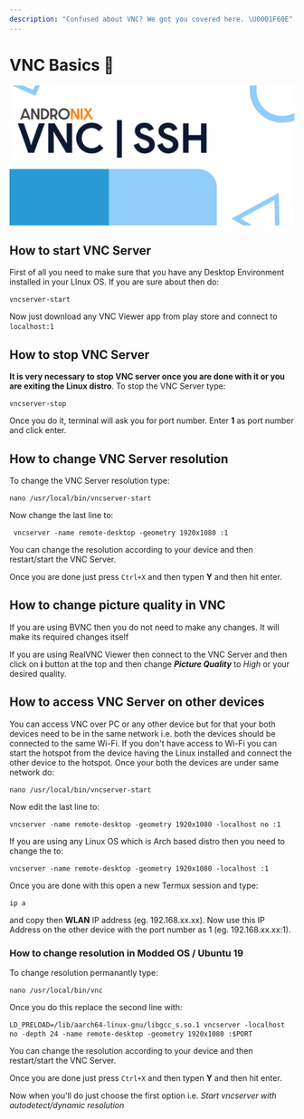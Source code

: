 ```yaml
---
description: "Confused about VNC? We got you covered here. \U0001F60E"
---
```


# VNC Basics 📱

![](../.gitbook/assets/vnc_banner.png)

## How to start VNC Server

First of all you need to make sure that you have any Desktop Environment installed in your LInux OS. If you are sure about then do:

```text
vncserver-start
```

Now just download any VNC Viewer app from play store and connect to `localhost:1`

## How to stop VNC Server

**It is very necessary to stop VNC server once you are done with it or you are exiting the Linux distro**. To stop the VNC Server type:

```text
vncserver-stop
```

Once you do it, terminal will ask you for port number. Enter **1** as port number and click enter.

## How to change VNC Server resolution

To change the VNC Server resolution type:

```text
nano /usr/local/bin/vncserver-start
```

Now change the last line to:

```text
 vncserver -name remote-desktop -geometry 1920x1080 :1
```

You can change the resolution according to your device and then restart/start the VNC Server.

Once you are done just press `Ctrl+X` and then typen **Y**  and then hit enter.

## How to change picture quality in VNC

If you are using BVNC then you do not need to make any changes. It will make its required changes itself

If you are using RealVNC Viewer then connect to the VNC Server and then click on **i**  button at the top and then change _**Picture Quality**_  to _High_ or your desired quality.

## How to access VNC Server on other devices

You can access VNC over PC or any other device but for that your both devices need to be in the same network i.e. both the devices should be connected to the same Wi-Fi. If you don't have access to Wi-Fi you can start the hotspot from the device having the Linux installed and connect the other device to the hotspot. Once your both the devices are under same network do:

```text
nano /usr/local/bin/vncserver-start
```

Now edit the last line to:

```text
vncserver -name remote-desktop -geometry 1920x1080 -localhost no :1
```

If you are using any Linux OS which is Arch based distro then you need to change the to:

```text
vncserver -name remote-desktop -geometry 1920x1080 -localhost :1
```

Once you are done with this open a new Termux session and type:

```text
ip a
```

and copy then **WLAN** IP address \(eg. 192.168.xx.xx\). Now use this IP Address on the other device with the port number as 1 \(eg. 192.168.xx.xx:1\).  

### How to change resolution in Modded OS / Ubuntu 19

To change resolution permanantly type:

```text
nano /usr/local/bin/vnc
```

Once you do this replace the second line with:

```text
LD_PRELOAD=/lib/aarch64-linux-gnu/libgcc_s.so.1 vncserver -localhost no -depth 24 -name remote-desktop -geometry 1920x1080 :$PORT
```

You can change the resolution according to your device and then restart/start the VNC Server.

Once you are done just press `Ctrl+X` and then typen **Y**  and then hit enter.

Now when you'll do just choose the first option i.e. _Start vncserver with autodetect/dynamic resolution_ 

